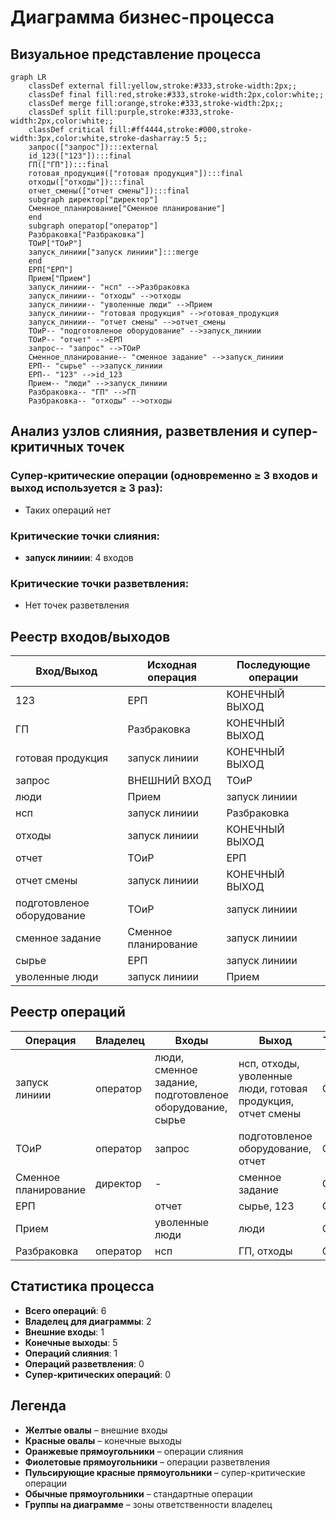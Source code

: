 # Диаграмма бизнес-процесса

## Визуальное представление процесса

```mermaid
graph LR
    classDef external fill:yellow,stroke:#333,stroke-width:2px;;
    classDef final fill:red,stroke:#333,stroke-width:2px,color:white;;
    classDef merge fill:orange,stroke:#333,stroke-width:2px;;
    classDef split fill:purple,stroke:#333,stroke-width:2px,color:white;;
    classDef critical fill:#ff4444,stroke:#000,stroke-width:3px,color:white,stroke-dasharray:5 5;;
    запрос(["запрос"]):::external
    id_123(["123"]):::final
    ГП(["ГП"]):::final
    готовая_продукция(["готовая продукция"]):::final
    отходы(["отходы"]):::final
    отчет_смены(["отчет смены"]):::final
    subgraph директор["директор"]
    Сменное_планирование["Сменное планирование"]
    end
    subgraph оператор["оператор"]
    Разбраковка["Разбраковка"]
    ТОиР["ТОиР"]
    запуск_линиии["запуск линиии"]:::merge
    end
    ЕРП["ЕРП"]
    Прием["Прием"]
    запуск_линиии-- "нсп" -->Разбраковка
    запуск_линиии-- "отходы" -->отходы
    запуск_линиии-- "уволенные люди" -->Прием
    запуск_линиии-- "готовая продукция" -->готовая_продукция
    запуск_линиии-- "отчет смены" -->отчет_смены
    ТОиР-- "подготовленое оборудование" -->запуск_линиии
    ТОиР-- "отчет" -->ЕРП
    запрос-- "запрос" -->ТОиР
    Сменное_планирование-- "сменное задание" -->запуск_линиии
    ЕРП-- "сырье" -->запуск_линиии
    ЕРП-- "123" -->id_123
    Прием-- "люди" -->запуск_линиии
    Разбраковка-- "ГП" -->ГП
    Разбраковка-- "отходы" -->отходы
```

## Анализ узлов слияния, разветвления и супер-критичных точек

### Супер-критические операции (одновременно ≥ 3 входов и выход используется ≥ 3 раз):
- Таких операций нет

### Критические точки слияния:
- **запуск линиии**: 4 входов

### Критические точки разветвления:
- Нет точек разветвления

## Реестр входов/выходов

| Вход/Выход | Исходная операция | Последующие операции |
|---|---|---|
| 123 | ЕРП | КОНЕЧНЫЙ ВЫХОД |
| ГП | Разбраковка | КОНЕЧНЫЙ ВЫХОД |
| готовая продукция | запуск линиии | КОНЕЧНЫЙ ВЫХОД |
| запрос | ВНЕШНИЙ ВХОД | ТОиР |
| люди | Прием | запуск линиии |
| нсп | запуск линиии | Разбраковка |
| отходы | запуск линиии | КОНЕЧНЫЙ ВЫХОД |
| отчет | ТОиР | ЕРП |
| отчет смены | запуск линиии | КОНЕЧНЫЙ ВЫХОД |
| подготовленое оборудование | ТОиР | запуск линиии |
| сменное задание | Сменное планирование | запуск линиии |
| сырье | ЕРП | запуск линиии |
| уволенные люди | запуск линиии | Прием |

## Реестр операций

| Операция | Владелец | Входы | Выход | Тип узла |
|---|---|---|---|---|
| запуск линиии | оператор | люди, сменное задание, подготовленое оборудование, сырье | нсп, отходы, уволенные люди, готовая продукция, отчет смены | Слияние |
| ТОиР | оператор | запрос | подготовленое оборудование, отчет | Обычный |
| Сменное планирование | директор | - | сменное задание | Обычный |
| ЕРП |  | отчет | сырье, 123 | Обычный |
| Прием |  | уволенные люди | люди | Обычный |
| Разбраковка | оператор | нсп | ГП, отходы | Обычный |

## Статистика процесса

- **Всего операций**: 6
- **Владелец для диаграммы**: 2
- **Внешние входы**: 1
- **Конечные выходы**: 5
- **Операций слияния**: 1
- **Операций разветвления**: 0
- **Супер-критических операций**: 0


## Легенда

- **Желтые овалы** – внешние входы
- **Красные овалы** – конечные выходы
- **Оранжевые прямоугольники** – операции слияния
- **Фиолетовые прямоугольники** – операции разветвления
- **Пульсирующие красные прямоугольники** – супер-критические операции
- **Обычные прямоугольники** – стандартные операции
- **Группы на диаграмме** – зоны ответственности владелец

